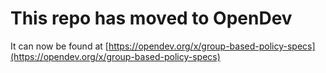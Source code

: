 # This repo has moved to OpenDev

It can now be found at [https://opendev.org/x/group-based-policy-specs](https://opendev.org/x/group-based-policy-specs)
